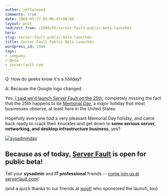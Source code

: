 ```yaml
---
author: jeffatwood
comments: true
date: 2009-05-27 05:06:47+00:00
layout: post
redirect_from: /2009/05/server-fault-public-beta-launches
hero: 
slug: server-fault-public-beta-launches
title: Server Fault Public Beta Launches
wordpress_id: 1349
tags:
- company
- Beta
- serverfault.com
---
```





>
Q: How do geeks know it's a holiday?

> 
> 
A: Because the Google logo changed.






Yes, [I said we'd launch Server Fault on the 25th](http://blog.stackoverflow.com/2009/05/server-fault-public-beta-nears/), completely missing the fact that the 25th happens to be [Memorial Day](http://en.wikipedia.org/wiki/Memorial_Day), a major holiday that most businesses observe, at least here in the United States.



Hopefully everyone had a very pleasant Memorial Day holiday, and came back ready to crack their knuckles and get down to **some serious server, networking, and desktop infrastructure business**, yes?



[![sysadminday](http://blog.stackoverflow.com/wp-content/uploads/sysadminday.jpg)](http://www.sysadminday.com/)





## Because as of today, [Server Fault](http://serverfault.com) is open for public beta!





Tell your **sysadmin** and **IT professional** friends -- [come join us at serverfault.com!](http://serverfault.com)



(and a quick thanks to our friends at [woot!](http://www.woot.com) who sponsored the launch, too)

